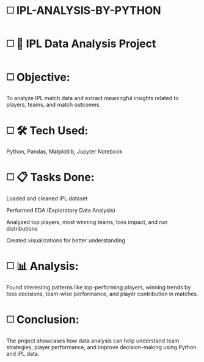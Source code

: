 # ◻️ IPL-ANALYSIS-BY-PYTHON

# ◻️ 🏏 IPL Data Analysis Project
# ◻️  Objective:
To analyze IPL match data and extract meaningful insights related to players, teams, and match outcomes.

# ◻️ 🛠️ Tech Used:
Python, Pandas, Matplotlib, Jupyter Notebook

# ◻️ 📋 Tasks Done:
Loaded and cleaned IPL dataset

Performed EDA (Exploratory Data Analysis)

Analyzed top players, most winning teams, toss impact, and run distributions

Created visualizations for better understanding

# ◻️ 📊 Analysis:
Found interesting patterns like top-performing players, winning trends by toss decisions, team-wise performance, and player contribution in matches.

# ◻️ Conclusion:
The project showcases how data analysis can help understand team strategies, player performance, and improve decision-making using Python and IPL data.
